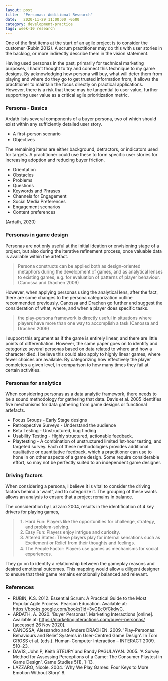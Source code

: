```yaml
---
layout: post
title:  "Personas: Additional Research"
date:   2020-11-29 11:00:00 -0500
category: development-practice
tags: week-10 research
---
```


One of the first items at the start of an agile project is to consider the customer (Rubin 2012). A scrum practitioner may do this with user stories in the backlog, or more indirectly describe them in the vision statement. 

Having used personas in the past, primarily for technical marketing purposes, I hadn't thought to try and connect this technique to my game designs. By acknowledging how persona will buy, what will deter them from playing and where do they go to get trusted information from, it allows the practitioner to maintain the focus directly on practical applications. However, there is a risk that these may be tangential to user value, further supporting user value as a critical agile prioritization metric.
 
### Persona - Basics

Ardath lists several components of a buyer persona, two of which should exist within any sufficiently detailed user story. 
- A first-person scenario
- Objectives

The remaining items are either background, detractors, or indicators used for targets. A practitioner could use these to form specific user stories for increasing adoption and reducing buyer friction.
- Orientation
- Obstacles
- Problems
- Questions
- Keywords and Phrases
- Channels for Engagement
- Social Media Preferences
- Engagement scenarios
- Content preferences

(Ardath, 2020)

### Personas in game design

Personas are not only useful at the initial ideation or envisioning stage of a project, but also during the iterative refinement process, once valuable data is available within the artefact. 

> Persona constructs can be applied both as design-oriented metaphors during the development of games, and as analytical lenses to existing games, e.g. for evaluation of patterns of player behaviour.
(Canossa and Drachen 2009)

However, when applying personas using the analytical lens, after the fact, there are some changes to the persona categorization outline recommended previously. Canossa and Drachen go further and suggest the consideration of what, where, and when a player does specific tasks.

> the play-persona framework is directly useful in situations where players have more than one way to accomplish a task
(Canossa and Drachen 2009)

I support this argument as if the game is entirely linear, and there are little points of differentiation. However, the same paper goes on to identify and categorize several personas based on data related to where and how a character died. I believe this could also apply to highly linear games, where fewer choices are available. By categorizing how effectively the player completes a given level, in comparison to how many times they fail at certain activities. 

### Personas for analytics

When considering personas as a data analytic framework, there needs to be a sound methodology for gathering that data. Davis et al. 2005 identifies five mechanisms for data gathering from game designs or functional artefacts. 
- Focus Groups - Early Stage designs
- Retrospective Surveys - Understand the audience
- Beta Testing - Unstructured, bug finding
- Usability Testing - Highly structured, actionable feedback.
- Playtesting - A combination of unstructured limited 1st-hour testing, and targeted survey. 
Each of these methodologies provides additional qualitative or quantitative feedback, which a practitioner can use to hone in on other aspects of a game design. Some require considerable effort, so may not be perfectly suited to an independent game designer. 

### Driving factors

When considering a persona, I believe it is vital to consider the driving factors behind a 'want', and to categorize it. The grouping of these wants allows an analysis to ensure that a project remains in balance. 

The consideration by Lazzaro 2004, results in the identification of 4 key drivers for playing games, 
> 1. Hard Fun: Players like the opportunities for challenge, strategy, and problem-solving.
> 2. Easy Fun: Players enjoy intrigue and curiosity. 
> 3. Altered States: These players play for internal sensations such as Excitement or Relief from their thoughts and feelings.
> 4. The People Factor: Players use games as mechanisms for social experiences. 

They go on to identify a relationship between the gameplay reasons and desired emotional outcomes. This mapping would allow a diligent designer to ensure that their game remains emotionally balanced and relevant. 

### References

- RUBIN, K.S. 2012. Essential Scrum: A Practical Guide to the Most Popular Agile Process. Pearson Education. Available at: https://books.google.com/books?id=3vGEcOfCkdwC.
- ARDATH, A. 2020. 'Buyer Personas'. Marketing Interactions [online]. Available at: https://marketinginteractions.com/buyer-personas/ [accessed 26 Nov 2020].
- CANOSSA, Alessandro and Anders DRACHEN. 2009. 'Play-Personas: Behaviours and Belief Systems in User-Centred Game Design'. In Tom GROSS et al. (eds.). Human-Computer Interaction – INTERACT 2009. 510–23.
- DAVIS, John P, Keith STEURY and Randy PAGULAYAN. 2005. 'A Survey Method for Assessing Perceptions of a Game: The Consumer Playtest in Game Design'. Game Studies 5(1), 1–13.
- LAZZARO, Nicole. 2004. ‘Why We Play Games: Four Keys to More Emotion Without Story’ 8.
